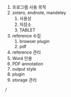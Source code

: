   

1. 프로그램 사용 목적
2. zotero, endnote, mandeley
    1. 사용성
    2. 저장소
    3. TABLET
3. reference 수집
    1. browser plugin
    2. pdf
4. reference 관리
5. Word 인용
6. PDF annotation
7. output style
8. plugin
9. storage 관리

/